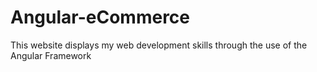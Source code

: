 # Angular-eCommerce
This website displays my web development skills through the use of the Angular Framework
